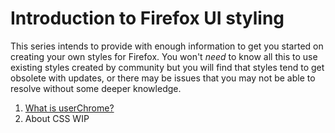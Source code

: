 # Introduction to Firefox UI styling

This series intends to provide with enough information to get you started on creating your own styles for Firefox. You won't *need* to know all this to use existing styles created by community but you will find that styles tend to get obsolete with updates, or there may be issues that you may not be able to resolve without some deeper knowledge.

1. [What is userChrome?](documents/userChrome_intro_1_whatis.md)
2. About CSS WIP